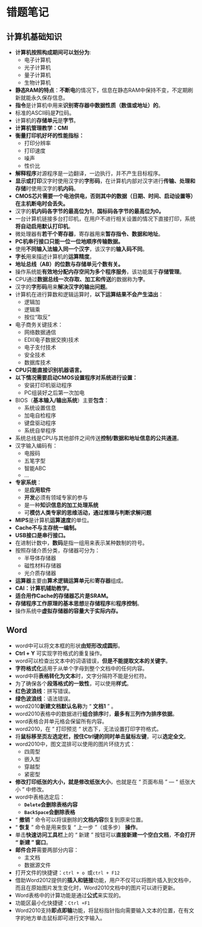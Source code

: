 # 错题笔记



## 计算机基础知识

* **计算机按照构成期间可以划分为**:
  * 电子计算机
  * 光子计算机
  * 量子计算机
  * 生物计算机
* **静态RAM的特点**：**不断电**的情况下，信息在静态RAM中保持不变，不定期刷新就能永久保存信息。
* **指令**是计算机中用来**识别寄存器中数据性质（数值或地址）的**。
* 标准的ASCII码是**7**位码。
* 计算机的**存储单元**是**字节**。
* **计算机管理教学：CMI**
* **衡量打印机好坏的性能指标：**
  * 打印分辨率
  * 打印速度
  * 噪声
  * 性价比
* **解释程序**对源程序是一边翻译，一边执行，并不产生目标程序。
* **显示或打印**汉字时使用汉字的**字形码**，在计算机内部对汉字进行**传输、处理和存储**时使用汉字的**机内码**。
* **CMOS芯片需要一个电池供电，否则其中的数据（日期、时间、启动设置等）在主机断电时会丢失。**
* 汉字的**机内码各字节的最高位为1**，**国标码各字节的最高位为0。**
* 一台计算机链接多台打印机，在用户不进行相关设置的情况下直接打印，系统**将自动启用默认打印机**。
* 微处理器有**若干个寄存器**，寄存器用来**暂存指令、数据和地址**。
* **PC机串行接口只能一位一位地顺序传输数据。**
* 使用**不同输入法输入同一个汉字**，该汉字的**输入码不同**。
* **字长**用来描述计算机的**运算精度**。
* **地址总线（AB）的位数与存储单元个数有关。**
* 操作系统能**有效地分配内存空间为多个程序服务**，该功能属于**存储管理**。
* CPU通过**数据总线一次存取、加工和传送**的数据称为**字**。
* 汉字的**字形码**用来**解决汉字的输出问题**。
* 计算机在进行算数和逻辑运算时，**以下运算结果不会产生溢出**：
  * 逻辑加
  * 逻辑乘
  * 按位“取反”
* 电子商务关键技术：
  * 网络数据通信
  * EDI(电子数据交换)技术
  * 电子支付技术
  * 安全技术
  * 数据库技术
* **CPU只能直接识别机器语言。**
* **以下情况需要启动CMOS设置程序对系统进行设置：**
  * 安装打印机驱动程序
  * PC组装好之后第一次加电
* BIOS（**基本输入/输出系统**）主要**包含**：
  * 系统设置信息
  * 加电自检程序
  * 键盘驱动程序
  * 系统自举程序
* 系统总线是CPU与其他部件之间传送**控制/数据和地址信息的公共通道**。
* 汉字输入编码有：
  * 电报码
  * 五笔字型
  * 智能ABC
  * ...
* **专家系统**：
  * 是**应用软件**
  * **开发**必须有领域专家的参与
  * 是一种**知识信息的加工处理系统**
  * 可**模仿人类专家的思维活动，通过推理与判断求解问题**
* **MIPS**是计算机**运算速度**的单位。
* **Cache不与主存统一编制。**
* **USB接口是串行接口。**
* 在进制计数中，**数码**是指一组用来表示某种数制的符号。
* 按照存储介质分类，存储器可分为：
  * 半导体存储器
  * 磁性材料存储器
  * 光介质存储器
* **运算器**主要由**算术逻辑运算单元**和**寄存器**组成。
* **CAI：计算机辅助教学。**
* **适合用作Cache的存储器芯片是SRAM。**
* **存储程序工作原理的基本思想**是**存储程序**和**程序控制**。
* 操作系统中**虚拟存储器的容量大于实际内存。**



## Word

* word中可以将文本框的形状**由矩形改成圆形**。
* **Ctrl + Y** 可实现字符格式的重复操作。
* word可以检查出文本中的词语错误，**但是不能提取文本的关键字**。
* **字符格式化**适用于从单个字母到整个文档中的任何内容。
* word中将**表格转化为文本**时，文字分隔符不能是分栏符。
* 为了确保各个**段落格式的一致性**，可以使用**样式**。
* **红色波浪线**：拼写错误。
* **绿色波浪线**：语法错误。
* word2010**新建文档默认名称**为 “ **文档1** ” 。
* word2010表格中的数据进行**组合排序**时，**最多有三列作为排序依据**。
* word表格合并单元格会保留所有内容。
* word2010，在 “ 打印预览 “ 状态下，无法设置打印字符格式。
* 将**鼠标移至页左选定栏，按住Ctrl键的同时单击鼠标左键**，可以**选定全文**。
* word2010中，图文混排可以使用的图片环绕方式：
  * 四周型
  * 嵌入型
  * 穿越型
  * 紧密型
* **修改打印纸张的大小，就是修改纸张大小**，也就是在 “ 页面布局 ” — “  纸张大小 ” 中修改。
* word中表格选定后：
  * **`Delete`会删除表格内容**
  * **`BackSpace`会删除表格**
* “ **撤销** ” 命令可以将误删除的**文档内容**恢复到原来位置。
* “ **恢复** ” 命令是用来恢复 “ 上一步 ”（或多步） **操作**。
* 单击**快速访问工具栏**上的 “ 新建 ” 按钮可以**直接新建一个空白文档**，**不会打开 “ 新建 ” 窗口**。
* **邮件合并**需要两部分内容：
  * 主文档
  * 数据源文件
* 打开文件的快捷键：`ctrl + o `或`ctrl + F12`
* 借助Word2012提供的**插入和链接**功能，用户不仅可以将图片插入到文档中，而且在原始图片发生变化时，Word2010文档中的图片可以进行更新。
* Word表格中的计算功能是通过**公式**来实现的。
* 功能区最小化快捷键：`Ctrl +F1`
* Word2010支持**即点即输**功能，将鼠标指针指向需要输入文本的位置，在有文字的地方单击鼠标即可进行文字输入。